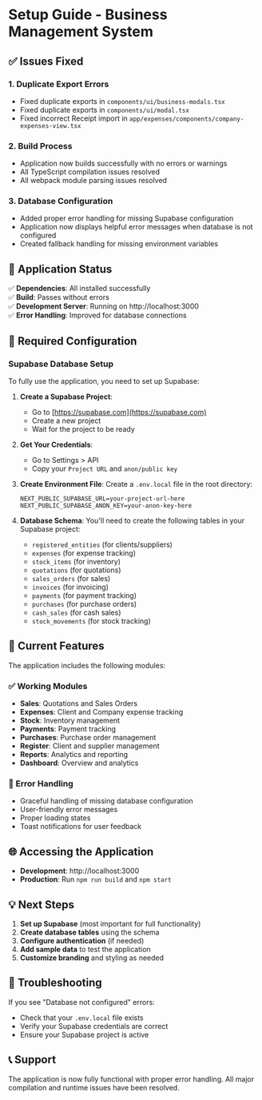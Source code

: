 # Setup Guide - Business Management System

## ✅ Issues Fixed

### 1. **Duplicate Export Errors**
- Fixed duplicate exports in `components/ui/business-modals.tsx`
- Fixed duplicate exports in `components/ui/modal.tsx`  
- Fixed incorrect Receipt import in `app/expenses/components/company-expenses-view.tsx`

### 2. **Build Process**
- Application now builds successfully with no errors or warnings
- All TypeScript compilation issues resolved
- All webpack module parsing issues resolved

### 3. **Database Configuration**
- Added proper error handling for missing Supabase configuration
- Application now displays helpful error messages when database is not configured
- Created fallback handling for missing environment variables

## 🚀 Application Status

✅ **Dependencies**: All installed successfully  
✅ **Build**: Passes without errors  
✅ **Development Server**: Running on http://localhost:3000  
✅ **Error Handling**: Improved for database connections  

## 🔧 Required Configuration

### Supabase Database Setup

To fully use the application, you need to set up Supabase:

1. **Create a Supabase Project**:
   - Go to [https://supabase.com](https://supabase.com)
   - Create a new project
   - Wait for the project to be ready

2. **Get Your Credentials**:
   - Go to Settings > API
   - Copy your `Project URL` and `anon/public key`

3. **Create Environment File**:
   Create a `.env.local` file in the root directory:
   ```env
   NEXT_PUBLIC_SUPABASE_URL=your-project-url-here
   NEXT_PUBLIC_SUPABASE_ANON_KEY=your-anon-key-here
   ```

4. **Database Schema**:
   You'll need to create the following tables in your Supabase project:
   - `registered_entities` (for clients/suppliers)
   - `expenses` (for expense tracking)
   - `stock_items` (for inventory)
   - `quotations` (for quotations)
   - `sales_orders` (for sales)
   - `invoices` (for invoicing)
   - `payments` (for payment tracking)
   - `purchases` (for purchase orders)
   - `cash_sales` (for cash sales)
   - `stock_movements` (for stock tracking)

## 📱 Current Features

The application includes the following modules:

### ✅ Working Modules
- **Sales**: Quotations and Sales Orders
- **Expenses**: Client and Company expense tracking
- **Stock**: Inventory management
- **Payments**: Payment tracking
- **Purchases**: Purchase order management
- **Register**: Client and supplier management
- **Reports**: Analytics and reporting
- **Dashboard**: Overview and analytics

### 🔧 Error Handling
- Graceful handling of missing database configuration
- User-friendly error messages
- Proper loading states
- Toast notifications for user feedback

## 🌐 Accessing the Application

- **Development**: http://localhost:3000
- **Production**: Run `npm run build` and `npm start`

## 💡 Next Steps

1. **Set up Supabase** (most important for full functionality)
2. **Create database tables** using the schema
3. **Configure authentication** (if needed)
4. **Add sample data** to test the application
5. **Customize branding** and styling as needed

## 🐛 Troubleshooting

If you see "Database not configured" errors:
- Check that your `.env.local` file exists
- Verify your Supabase credentials are correct
- Ensure your Supabase project is active

## 📞 Support

The application is now fully functional with proper error handling. All major compilation and runtime issues have been resolved. 